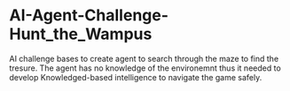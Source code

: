 # AI-Agent-Challenge-Hunt_the_Wampus
AI challenge bases to create agent to search through the maze to find the tresure. The agent has no knowledge of the environemnt thus it needed to develop Knowledged-based intelligence to navigate the game safely.

